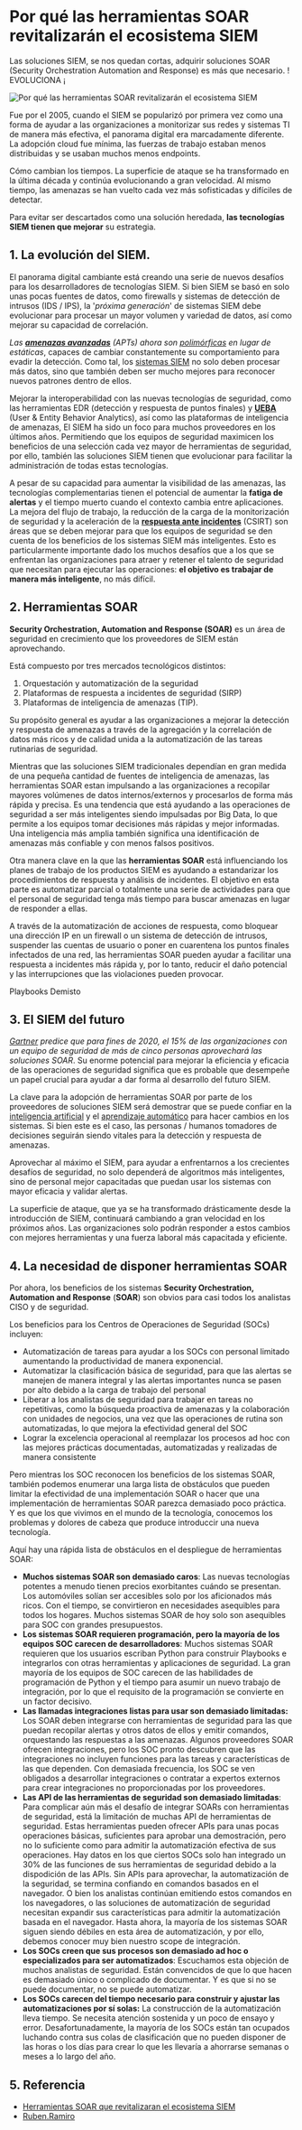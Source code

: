 # Por qué las herramientas SOAR revitalizarán el ecosistema SIEM

Las soluciones SIEM, se nos quedan cortas, adquirir soluciones SOAR (Security Orchestration Automation and Response) es más que necesario. ! EVOLUCIONA ¡


![Por qué las herramientas SOAR revitalizarán el ecosistema SIEM](https://ciberseguridad.blog/content/images/size/w1200/2018/11/herramientas-SOAR.png)

Fue por el 2005, cuando el SIEM se popularizó por primera vez como una forma de ayudar a las organizaciones a monitorizar sus redes y sistemas TI de manera más efectiva, el panorama digital era marcadamente diferente. La adopción cloud fue mínima, las fuerzas de trabajo estaban menos distribuidas y se usaban muchos menos endpoints.

Cómo cambian los tiempos. La superficie de ataque se ha transformado en la última década y continúa evolucionando a gran velocidad. Al mismo tiempo, las amenazas se han vuelto cada vez más sofisticadas y difíciles de detectar.

Para evitar ser descartados como una solución heredada, **las tecnologías SIEM tienen que mejorar** su estrategia.

## 1. La evolución del SIEM.

El panorama digital cambiante está creando una serie de nuevos desafíos para los desarrolladores de tecnologías SIEM. Si bien SIEM se basó en solo unas pocas fuentes de datos, como firewalls y sistemas de detección de intrusos (IDS / IPS), la '*próxima generación*' de sistemas SIEM debe evolucionar para procesar un mayor volumen y variedad de datos, así como mejorar su capacidad de correlación.

*Las **[amenazas avanzadas](https://ciberseguridad.blog/indicadores-de-deteccion-apt-advanced-persistent-threat/)** (APTs) ahora son [polimórficas](https://es.wikipedia.org/wiki/Polimorfismo_(virus_inform%C3%A1ticos)?ref=ciberseguridad.blog) en lugar de estáticas*, capaces de cambiar constantemente su comportamiento para evadir la detección. Como tal, los [sistemas SIEM](https://ciberseguridad.blog/soluciones-open-source-para-la-gestion-de-logs-en-ciberseguridad/) no solo deben procesar más datos, sino que también deben ser mucho mejores para reconocer nuevos patrones dentro de ellos.

Mejorar la interoperabilidad con las nuevas tecnologías de seguridad, como las herramientas EDR (detección y respuesta de puntos finales) y [**UEBA**](https://ciberseguridad.blog/ueba-user-and-entity-behavior-analytics-deteccion-por-comportamiento/) (User & Entity Behavior Analytics), así como las plataformas de inteligencia de amenazas, El SIEM ha sido un foco para muchos proveedores en los últimos años. Permitiendo que los equipos de seguridad maximicen los beneficios de una selección cada vez mayor de herramientas de seguridad, por ello, también las soluciones SIEM tienen que evolucionar para facilitar la administración de todas estas tecnologías.

A pesar de su capacidad para aumentar la visibilidad de las amenazas, las tecnologías complementarias tienen el potencial de aumentar la **fatiga de alertas** y el tiempo muerto cuando el contexto cambia entre aplicaciones. La mejora del flujo de trabajo, la reducción de la carga de la monitorización de seguridad y la aceleración de la [**respuesta ante incidentes**](https://www.welivesecurity.com/la-es/2015/05/18/que-es-como-trabaja-csirt-respuesta-incidentes/?ref=ciberseguridad.blog) (CSIRT) son áreas que se deben mejorar para que los equipos de seguridad se den cuenta de los beneficios de los sistemas SIEM más inteligentes. Esto es particularmente importante dado los muchos desafíos que a los que se enfrentan las organizaciones para atraer y retener el talento de seguridad que necesitan para ejecutar las operaciones: **el objetivo es trabajar de manera más inteligente**, no más difícil.

## 2. Herramientas SOAR

**Security Orchestration, Automation and Response (SOAR)** es un área de seguridad en crecimiento que los proveedores de SIEM están aprovechando.

Está compuesto por tres mercados tecnológicos distintos:

1. Orquestación y automatización de la seguridad
2. Plataformas de respuesta a incidentes de seguridad (SIRP)
3. Plataformas de inteligencia de amenazas (TIP).

Su propósito general es ayudar a las organizaciones a mejorar la detección y respuesta de amenazas a través de la agregación y la correlación de datos más ricos y de calidad unida a la automatización de las tareas rutinarias de seguridad.

Mientras que las soluciones SIEM tradicionales dependían en gran medida de una pequeña cantidad de fuentes de inteligencia de amenazas, las herramientas SOAR estan impulsando a las organizaciones a recopilar mayores volúmenes de datos internos/externos y procesarlos de forma más rápida y precisa. Es una tendencia que está ayudando a las operaciones de seguridad a ser más inteligentes siendo impulsadas por Big Data, lo que permite a los equipos tomar decisiones más rápidas y mejor informadas. Una inteligencia más amplia también significa una identificación de amenazas más confiable y con menos falsos positivos.

Otra manera clave en la que las **herramientas SOAR** está influenciando los planes de trabajo de los productos SIEM es ayudando a estandarizar los procedimientos de respuesta y análisis de incidentes. El objetivo en esta parte es automatizar parcial o totalmente una serie de actividades para que el personal de seguridad tenga más tiempo para buscar amenazas en lugar de responder a ellas.

A través de la automatización de acciones de respuesta, como bloquear una dirección IP en un firewall o un sistema de detección de intrusos, suspender las cuentas de usuario o poner en cuarentena los puntos finales infectados de una red, las herramientas SOAR pueden ayudar a facilitar una respuesta a incidentes más rápida y, por lo tanto, reducir el daño potencial y las interrupciones que las violaciones pueden provocar.

Playbooks Demisto

## 3. El SIEM del futuro

*[Gartner](https://www.gartner.com/en?ref=ciberseguridad.blog) predice que para fines de 2020, el 15% de las organizaciones con un equipo de seguridad de más de cinco personas aprovechará las soluciones SOAR*. Su enorme potencial para mejorar la eficiencia y eficacia de las operaciones de seguridad significa que es probable que desempeñe un papel crucial para ayudar a dar forma al desarrollo del futuro SIEM.

La clave para la adopción de herramientas SOAR por parte de los proveedores de soluciones  SIEM será demostrar que se puede confiar en la [inteligencia artificial](https://es.wikipedia.org/wiki/Inteligencia_artificial?ref=ciberseguridad.blog) y el [aprendizaje automático](https://es.wikipedia.org/wiki/Aprendizaje_autom%C3%A1tico?ref=ciberseguridad.blog) para hacer cambios en los sistemas. Si bien este es el caso, las personas / humanos tomadores de decisiones seguirán siendo vitales para la detección y respuesta de amenazas.

Aprovechar al máximo el SIEM, para ayudar a enfrentarnos a los crecientes desafíos de seguridad, no solo dependerá de algoritmos más inteligentes, sino de personal mejor capacitadas que puedan usar los sistemas con mayor eficacia y validar alertas.

La superficie de ataque, que ya se ha transformado drásticamente desde la introducción de SIEM, continuará cambiando a gran velocidad en los próximos años. Las organizaciones solo podrán responder a estos cambios con mejores herramientas y una fuerza laboral más capacitada y eficiente.

## 4. La necesidad de disponer herramientas SOAR

Por ahora, los beneficios de los sistemas **Security Orchestration, Automation and Response** (**SOAR**) son obvios para casi todos los analistas CISO y de seguridad.

Los beneficios para los Centros de Operaciones de Seguridad (SOCs) incluyen:

* Automatización de tareas para ayudar a los SOCs con personal limitado  aumentando la productividad de manera exponencial.
* Automatizar la clasificación básica de seguridad, para que las alertas se manejen de manera integral y las alertas importantes nunca se pasen por alto debido a la  carga de trabajo del personal
* Liberar a los analistas de seguridad para trabajar en tareas no repetitivas, como la búsqueda proactiva de amenazas y la colaboración con unidades de negocios, una vez que las operaciones de rutina son automatizadas, lo que mejora la efectividad general del SOC
* Lograr la excelencia operacional al reemplazar los procesos ad hoc con las mejores prácticas documentadas, automatizadas y realizadas de manera consistente

Pero mientras los SOC reconocen los beneficios de los sistemas SOAR, también podemos enumerar una larga lista de obstáculos que pueden limitar la efectividad de una implementación SOAR o hacer que una implementación de herramientas SOAR parezca demasiado poco práctica. Y es que los que vivimos en el mundo de la tecnología, conocemos los problemas y dolores de cabeza que produce introduccir una nueva tecnología.

Aquí hay una rápida lista de obstáculos en el despliegue de herramientas SOAR:

* **Muchos sistemas SOAR son demasiado caros**: Las nuevas tecnologías potentes a menudo tienen precios exorbitantes cuándo se presentan. Los automóviles solían ser accesibles solo por los aficionados más ricos. Con el tiempo, se convirtieron en necesidades asequibles para todos los hogares. Muchos sistemas SOAR de hoy solo son asequibles para SOC con grandes presupuestos.
* **Los sistemas SOAR requieren programación, pero la mayoría de los equipos SOC carecen de desarrolladores**: Muchos sistemas SOAR requieren que los usuarios escriban Python para construir Playbooks e integrarlos con otras herramientas y aplicaciones de seguridad. La gran mayoría de los equipos de SOC carecen de las habilidades de programación de Python y el tiempo para asumir un nuevo trabajo de integración, por lo que el requisito de la programación se convierte en un factor decisivo.
* **Las llamadas integraciones listas para usar son demasiado limitadas:** Los SOAR deben integrarse con herramientas de seguridad para las que puedan recopilar alertas y otros datos de ellos y emitir comandos, orquestando las respuestas a las amenazas. Algunos proveedores SOAR ofrecen integraciones, pero los SOC pronto descubren que las integraciones no incluyen funciones para las tareas y características de las que dependen. Con demasiada frecuencia, los SOC se ven obligados a desarrollar integraciones o contratar a expertos externos para crear integraciones no proporcionadas por los proveedores.
* **Las API de las herramientas de seguridad son demasiado limitadas**: Para complicar aún más el desafío de integrar SOARs con herramientas de seguridad, está la limitación de muchas API de herramientas de seguridad. Estas herramientas pueden ofrecer APIs para unas pocas operaciones básicas, suficientes para aprobar una demostración, pero no lo suficiente como para admitir la automatización efectiva de sus operaciones. Hay datos en los que ciertos SOCs  solo han integrado un 30% de las funciones de sus herramientas de seguridad debido a la dispodición de las APIs. Sin APIs para aprovechar, la automatización de la seguridad, se termina confiando en comandos basados en el navegador. O bien los analistas continúan emitiendo estos comandos en los navegadores, o las soluciones de automatización de seguridad necesitan expandir sus características para admitir la automatización basada en el navegador. Hasta ahora, la mayoría de los sistemas SOAR siguen siendo débiles en esta área de automatización, y por ello, debemos conocer muy bien nuestro scope de integración.
* **Los SOCs creen que sus procesos son demasiado ad hoc o especializados para ser automatizados**: Escuchamos esta objeción de muchos analistas de seguridad. Están convencidos de que lo que hacen es demasiado único o complicado de documentar. Y es que si no se puede documentar, no se puede automatizar.
* **Los SOCs carecen del tiempo necesario para construir y ajustar las automatizaciones por sí solas:** La construcción de la automatización lleva tiempo. Se necesita atención sostenida y un poco de ensayo y error. Desafortunadamente, la mayoría de los SOCs están tan ocupados luchando contra sus colas de clasificación que no pueden disponer de las horas o los días para crear lo que les llevaría a ahorrarse semanas o meses a lo largo del año.

## 5. Referencia
- [Herramientas SOAR que revitalizaran el ecosistema SIEM](https://ciberseguridad.blog/por-que-las-herramientas-soar-revitalizaran-el-ecosistema-siem.html)
- [Ruben.Ramiro](https://ciberseguridad.blog/author/ruben-ramiro/)